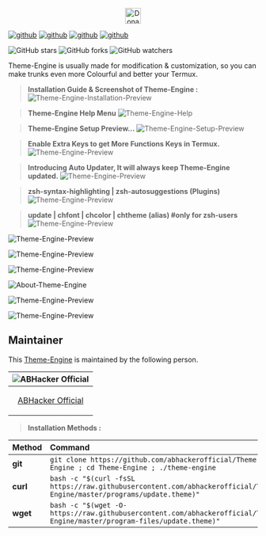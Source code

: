 <p align="center">
<a href="https://paypal.me/abhackerofficial">
<img height="32" title="Donate"
src="https://user-images.githubusercontent.com/74892618/104415238-a618d500-5597-11eb-82a4-46b7c1913e2c.png"></a>

[![github](https://forthebadge.com/images/badges/built-with-love.svg)](https://github.com/abhackerofficial)
[![github](https://forthebadge.com/images/badges/check-it-out.svg)](https://github.com/abhackerofficial)
[![github](https://img.shields.io/badge/Theme–Engine-v.5.2-cyan?style=for-the-badge)](https://github.com/abhackerofficial)
[![github](https://img.shields.io/github/license/abhackerofficial/Theme-engine?color=amoled&style=for-the-badge)](https://github.com/abhackerofficial)

![GitHub stars](https://img.shields.io/github/stars/abhackerofficial/Theme-engine.svg?style=social)
![GitHub forks](https://img.shields.io/github/forks/abhackerofficial/Theme-engine.svg?style=social)
![GitHub watchers](https://img.shields.io/github/watchers/abhackerofficial/Theme-engine.svg?style=social)

Theme-Engine is usually made for modification & customization, so you can make trunks even more Colourful and better your Termux.

> **Installation Guide & Screenshot of Theme-Engine :**
![Theme-Engine-Installation-Preview](https://user-images.githubusercontent.com/63346676/100494121-8ef76280-3164-11eb-9110-5be5836c5789.jpg)

>**Theme-Engine Help Menu**
![Theme-Engine-Help](https://user-images.githubusercontent.com/63346676/103196786-d8290680-490a-11eb-95ab-3e625622a6ba.jpg)

> **Theme-Engine Setup Preview...**
![Theme-Engine-Setup-Preview](https://user-images.githubusercontent.com/63346676/105571801-0e766c00-5d79-11eb-8239-d3af062291c8.gif)

> **Enable Extra Keys to get More Functions Keys in Termux.**
![Theme-Engine-Preview](https://user-images.githubusercontent.com/63346676/103195551-81223200-4908-11eb-91a7-3058bedcef08.gif)

> **Introducing Auto Updater, It will always keep Theme-Engine updated.**
![Theme-Engine-Preview](https://user-images.githubusercontent.com/63346676/103195569-8c755d80-4908-11eb-8e31-d5416541f94b.gif)

> **zsh-syntax-highlighting | zsh-autosuggestions (Plugins)**
![Theme-Engine-Preview](https://user-images.githubusercontent.com/63346676/93866675-9a9e5700-fce5-11ea-83b6-cea06074d32d.jpg)

> **update | chfont | chcolor | chtheme (alias) #only for zsh-users**
![Theme-Engine-Preview](https://user-images.githubusercontent.com/63346676/97134859-9e098000-1774-11eb-970f-970a5e97e48b.jpg)

![Theme-Engine-Preview](https://user-images.githubusercontent.com/63346676/97134543-97c6d400-1773-11eb-80ad-8a749c00f9a8.jpg)

![Theme-Engine-Preview](https://user-images.githubusercontent.com/63346676/97134537-94334d00-1773-11eb-9b3b-e639b6c0d783.jpg)

![Theme-Engine-Preview](https://user-images.githubusercontent.com/63346676/97134552-9b5a5b00-1773-11eb-9a7e-298b29548608.jpg)

![About-Theme-Engine](https://user-images.githubusercontent.com/63346676/103195590-96975c00-4908-11eb-883a-223b65dccf0f.gif)

![Theme-Engine-Preview](https://user-images.githubusercontent.com/63346676/105572783-4e405200-5d7f-11eb-873c-fe72eaea7e98.gif)

![Theme-Engine-Preview](https://user-images.githubusercontent.com/63346676/93867238-61b2b200-fce6-11ea-9e84-788839bb1cb7.jpg)

## Maintainer

This [Theme-Engine](https://github.com/abhackerofficial/theme-engine) is maintained by the following person.


| ![ABHacker Official](https://user-images.githubusercontent.com/63346676/97066596-3f0d0500-15d4-11eb-9cb3-b7ed5206c6f6.png) |
| ----------------------------------------------------------------------------------------------------- |
| <p align="center"> [ABHacker Official](https://github.com/abhackerofficial)                                                   |</p>


> **Installation Methods :**

| Method    | Command                                                                                           |
|:----------|:--------------------------------------------------------------------------------------------------|
| **git**   | `git clone https://github.com/abhackerofficial/Theme-Engine ; cd Theme-Engine ; ./theme-engine`                  |       
| **curl**  | `bash -c "$(curl -fsSL https://raw.githubusercontent.com/abhackerofficial/Theme-Engine/master/programs/update.theme)"` |
| **wget**  | `bash -c "$(wget -O- https://raw.githubusercontent.com/abhackerofficial/Theme-Engine/master/program-files/update.theme)"`   |

